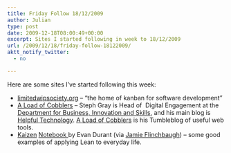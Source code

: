 ```yaml
---
title: Friday Follow 18/12/2009
author: Julian
type: post
date: 2009-12-18T08:00:49+00:00
excerpt: Sites I started following in week to 18/12/2009
url: /2009/12/18/friday-follow-18122009/
aktt_notify_twitter:
  - no

---
```

Here are some sites I&#8217;ve started following this week:

  * [limitedwipsociety.org][1] &#8211; &#8220;the home of kanban for software development&#8221;
  * <a href="http://loadofcobblers.com/" target="_blank">A Load of Cobblers</a> &#8211; Steph Gray is Head of  Digital Engagement at the <a href="http://www.bis.gov.uk/" target="_blank">Department for Business, Innovation and Skills</a>, and his main blog is <a href="http://blog.helpfultechnology.com/" target="_blank">Helpful Technology</a>. <a href="http://loadofcobblers.com/" target="_blank">A Load of Cobblers</a> is his Tumbleblog of useful web tools.
  * [Kaizen][2] <a href="http://" target="_blank">Notebook </a>by Evan Durant (via <a href="http://jamieflinchbaugh.com/" target="_blank">Jamie Flinchbaugh</a>) &#8211; some good examples of applying Lean to everyday life.

 [1]: http://www.limitedwipsociety.org/blog/
 [2]: http://blog.evandurant.com/